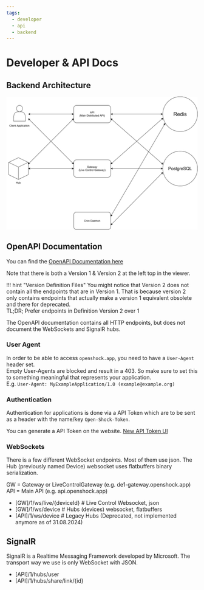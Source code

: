 ```yaml
---
tags:
  - developer
  - api
  - backend
---
```


# Developer & API Docs


## Backend Architecture

![Backend Architecture Diagram](../static/developer/backend-architecture-overview.svg)


## OpenAPI Documentation

You can find the [OpenAPI Documentation here](https://api.openshock.app/scalar/viewer)

Note that there is both a Version 1 & Version 2 at the left top in the viewer.

!!! hint "Version Definition Files"
    You might notice that Version 2 does not contain all the endpoints that are in Version 1. That is because version 2 only contains endpoints that actually make a version 1 equivalent obsolete and there for deprecated.  
    TL;DR; Prefer endpoints in Definition Version 2 over 1

The OpenAPI documentation contains all HTTP endpoints, but does not document the WebSockets and SignalR hubs.

### User Agent

In order to be able to access `openshock.app`, you need to have a `User-Agent` header set.  
Empty User-Agents are blocked and result in a 403. So make sure to set this to something meaningful that represents your application.  
E.g. `User-Agent: MyExampleApplication/1.0 (example@example.org)`

### Authentication

Authentication for applications is done via a API Token which are to be sent as a header with the name/key `Open-Shock-Token`.

You can generate a API Token on the website. [New API Token UI](https://next.openshock.app/settings/api-tokens)

### WebSockets

There is a few different WebSocket endpoints. Most of them use json. The Hub (previously named Device) websocket uses flatbuffers binary serialization.

GW = Gateway or LiveControlGateway (e.g. de1-gateway.openshock.app)  
API = Main API (e.g. api.openshock.app)

- [GW]/1/ws/live/{deviceId} # Live Control Websocket, json
- [GW]/1/ws/device # Hubs (devices) websocket, flatbuffers
- [API]/1/ws/device # Legacy Hubs (Deprecated, not implemented anymore as of 31.08.2024)

## SignalR

SignalR is a Realtime Messaging Framework developed by Microsoft. The transport way we use is only WebSocket with JSON.

- [API]/1/hubs/user
- [API]/1/hubs/share/link/{id}

